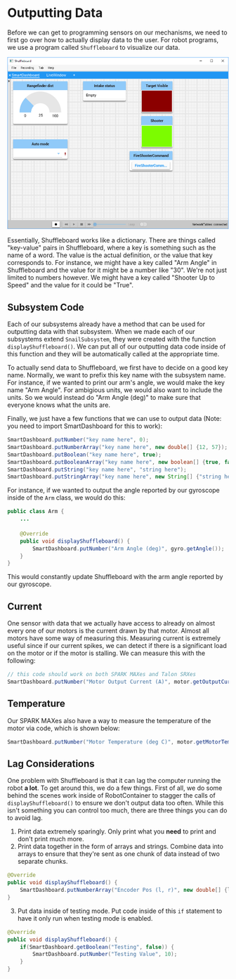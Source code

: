 # Outputting Data

Before we can get to programming sensors on our mechanisms, we need to first go over how to actually display data to the user. For robot programs, we use a program called `Shuffleboard` to visualize our data.

![Shuffleboard](img/shuffleboard.png ':size=710x550')

Essentially, Shuffleboard works like a dictionary. There are things called "key-value" pairs in Shuffleboard, where a key is something such as the name of a word. The value is the actual definition, or the value that key corresponds to. For instance, we might have a key called "Arm Angle" in Shuffleboard and the value for it might be a number like "30". We're not just limited to numbers however. We might have a key called "Shooter Up to Speed" and the value for it could be "True".

## Subsystem Code

Each of our subsystems already have a method that can be used for outputting data with that subsystem. When we made each of our subsystems extend `SnailSubsystem`, they were created with the function `displayShuffleboard()`. We can put all of our outputting data code inside of this function and they will be automatically called at the appropriate time.

To actually send data to Shuffleboard, we first have to decide on a good key name. Normally, we want to prefix this key name with the subsystem name. For instance, if we wanted to print our arm's angle, we would make the key name "Arm Angle". For ambigious units, we would also want to include the units. So we would instead do "Arm Angle (deg)" to make sure that everyone knows what the units are.

Finally, we just have a few functions that we can use to output data (Note: you need to import SmartDashboard for this to work):

```java
SmartDashboard.putNumber("key name here", 0);
SmartDashboard.putNumberArray("key name here", new double[] {12, 57});
SmartDashboard.putBoolean("key name here", true);
SmartDashboard.putBooleanArray("key name here", new boolean[] {true, false});
SmartDashboard.putString("key name here", "string here");
SmartDashboard.putStringArray("key name here", new String[] {"string here", "another string here});
```

For instance, if we wanted to output the angle reported by our gyroscope inside of the `Arm` class, we would do this:

```java
public class Arm {
    ...

    @Override
    public void displayShuffleboard() {
        SmartDashboard.putNumber("Arm Angle (deg)", gyro.getAngle());
    }
}
```

This would constantly update Shuffleboard with the arm angle reported by our gyroscope.

## Current

One sensor with data that we actually have access to already on almost every one of our motors is the current drawn by that motor. Almost all motors have some way of measuring this. Measuring current is extremely useful since if our current spikes, we can detect if there is a significant load on the motor or if the motor is stalling. We can measure this with the following:

```java
// this code should work on both SPARK MAXes and Talon SRXes
SmartDashboard.putNumber("Motor Output Current (A)", motor.getOutputCurrent());
```

## Temperature

Our SPARK MAXes also have a way to measure the temperature of the motor via code, which is shown below:

```java
SmartDashboard.putNumber("Motor Temperature (deg C)", motor.getMotorTemperature());
```

## Lag Considerations

One problem with Shuffleboard is that it can lag the computer running the robot **a lot**. To get around this, we do a few things. First of all, we do some behind the scenes work inside of RobotContainer to stagger the calls of `displayShuffleboard()` to ensure we don't output data too often. While this isn't something you can control too much, there are three things you can do to avoid lag.

1. Print data extremely sparingly. Only print what you **need** to print and don't print much more.
2. Print data together in the form of arrays and strings. Combine data into arrays to ensure that they're sent as one chunk of data instead of two separate chunks.

```java
@Override
public void displayShuffleboard() {
    SmartDashboard.putNumberArray("Encoder Pos (l, r)", new double[] {leftEncoder.getPosition(), rightEncoder.getPosition()};
}
```

3. Put data inside of testing mode. Put code inside of this `if` statement to have it only run when testing mode is enabled.

```java
@Override
public void displayShuffleboard() {
    if(SmartDashboard.getBoolean("Testing", false)) {
        SmartDashboard.putNumber("Testing Value", 10);
    }
}
```
